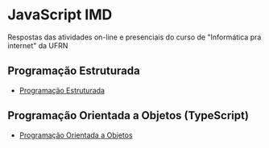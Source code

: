 # JavaScript IMD
 Respostas das atividades on-line e presenciais do curso de "Informática pra internet" da UFRN
 
 ## Programação Estruturada
* [Programação Estruturada](https://github.com/felipemadu13/JavaScript_IMD/blob/94230343aaab673439acb24e331e77aa378643f5/pe.md)

## Programação Orientada a Objetos (TypeScript)
* [Programação Orientada a Objetos](https://github.com/felipemadu13/JavaScript_IMD/blob/44c6ca65597680afd26ac8267ff2caf317f5d694/poo.md)
